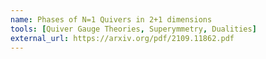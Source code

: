 ```yaml
---
name: Phases of N=1 Quivers in 2+1 dimensions 
tools: [Quiver Gauge Theories, Superymmetry, Dualities]
external_url: https://arxiv.org/pdf/2109.11862.pdf
---
```

